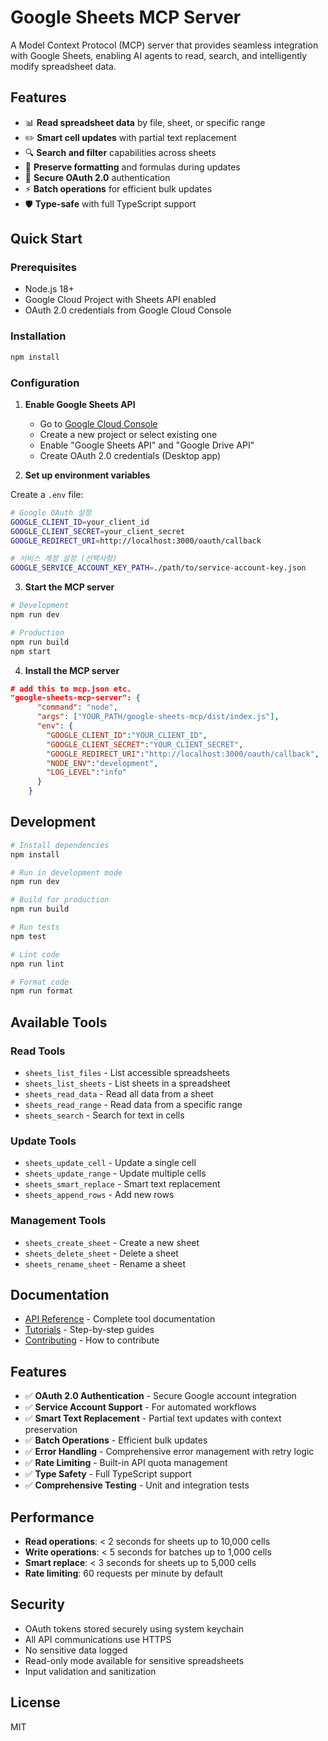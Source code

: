 # Google Sheets MCP Server

A Model Context Protocol (MCP) server that provides seamless integration with Google Sheets, enabling AI agents to read, search, and intelligently modify spreadsheet data.

## Features

- 📊 **Read spreadsheet data** by file, sheet, or specific range
- ✏️ **Smart cell updates** with partial text replacement
- 🔍 **Search and filter** capabilities across sheets
- 📝 **Preserve formatting** and formulas during updates
- 🔐 **Secure OAuth 2.0** authentication
- ⚡ **Batch operations** for efficient bulk updates
- 🛡️ **Type-safe** with full TypeScript support

## Quick Start

### Prerequisites

- Node.js 18+
- Google Cloud Project with Sheets API enabled
- OAuth 2.0 credentials from Google Cloud Console

### Installation

```bash
npm install
```

### Configuration

1. **Enable Google Sheets API**
   - Go to [Google Cloud Console](https://console.cloud.google.com)
   - Create a new project or select existing one
   - Enable "Google Sheets API" and "Google Drive API"
   - Create OAuth 2.0 credentials (Desktop app)

2. **Set up environment variables**

Create a `.env` file:

```bash
# Google OAuth 설정
GOOGLE_CLIENT_ID=your_client_id
GOOGLE_CLIENT_SECRET=your_client_secret
GOOGLE_REDIRECT_URI=http://localhost:3000/oauth/callback

# 서비스 계정 설정 (선택사항)
GOOGLE_SERVICE_ACCOUNT_KEY_PATH=./path/to/service-account-key.json
```

3. **Start the MCP server**

```bash
# Development
npm run dev

# Production
npm run build
npm start
```

4. **Install the MCP server**

```json
# add this to mcp.json etc.
"google-sheets-mcp-server": {
      "command": "node",
      "args": ["YOUR_PATH/google-sheets-mcp/dist/index.js"],
      "env": {
        "GOOGLE_CLIENT_ID":"YOUR_CLIENT_ID",
        "GOOGLE_CLIENT_SECRET":"YOUR_CLIENT_SECRET",
        "GOOGLE_REDIRECT_URI":"http://localhost:3000/oauth/callback",
        "NODE_ENV":"development",
        "LOG_LEVEL":"info"
      }
    }
```

## Development

```bash
# Install dependencies
npm install

# Run in development mode
npm run dev

# Build for production
npm run build

# Run tests
npm test

# Lint code
npm run lint

# Format code
npm run format
```

## Available Tools

### Read Tools
- `sheets_list_files` - List accessible spreadsheets
- `sheets_list_sheets` - List sheets in a spreadsheet
- `sheets_read_data` - Read all data from a sheet
- `sheets_read_range` - Read data from a specific range
- `sheets_search` - Search for text in cells

### Update Tools
- `sheets_update_cell` - Update a single cell
- `sheets_update_range` - Update multiple cells
- `sheets_smart_replace` - Smart text replacement
- `sheets_append_rows` - Add new rows

### Management Tools
- `sheets_create_sheet` - Create a new sheet
- `sheets_delete_sheet` - Delete a sheet
- `sheets_rename_sheet` - Rename a sheet

## Documentation

- [API Reference](docs/api-reference.md) - Complete tool documentation
- [Tutorials](docs/tutorials.md) - Step-by-step guides
- [Contributing](CONTRIBUTING.md) - How to contribute

## Features

- ✅ **OAuth 2.0 Authentication** - Secure Google account integration
- ✅ **Service Account Support** - For automated workflows
- ✅ **Smart Text Replacement** - Partial text updates with context preservation
- ✅ **Batch Operations** - Efficient bulk updates
- ✅ **Error Handling** - Comprehensive error management with retry logic
- ✅ **Rate Limiting** - Built-in API quota management
- ✅ **Type Safety** - Full TypeScript support
- ✅ **Comprehensive Testing** - Unit and integration tests

## Performance

- **Read operations**: < 2 seconds for sheets up to 10,000 cells
- **Write operations**: < 5 seconds for batches up to 1,000 cells
- **Smart replace**: < 3 seconds for sheets up to 5,000 cells
- **Rate limiting**: 60 requests per minute by default

## Security

- OAuth tokens stored securely using system keychain
- All API communications use HTTPS
- No sensitive data logged
- Read-only mode available for sensitive spreadsheets
- Input validation and sanitization

## License

MIT
